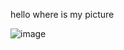 hello where is my picture

![image](https://github.com/kim2015hamhe/Haythim/assets/151997230/42852a30-5b14-407c-8f58-a1f8382d070e)
